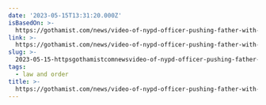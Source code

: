 ```yaml
---
date: '2023-05-15T13:31:20.000Z'
isBasedOn: >-
  https://gothamist.com/news/video-of-nypd-officer-pushing-father-with-toddler-raises-questions-about-police-use-of-force-when-a-child-is-in-harms-way?utm_id=211686&sfmc_id=53076044&nypr_member=Unknown
link: >-
  https://gothamist.com/news/video-of-nypd-officer-pushing-father-with-toddler-raises-questions-about-police-use-of-force-when-a-child-is-in-harms-way?utm_id=211686&sfmc_id=53076044&nypr_member=Unknown
slug: >-
  2023-05-15-httpsgothamistcomnewsvideo-of-nypd-officer-pushing-father-with-toddler-raises-questions-about-police-use-of-force-when-a-child-is-in-harms-wayutmid211686andsfmcid53076044andnyprmemberunknown
tags:
  - law and order
title: >-
  https://gothamist.com/news/video-of-nypd-officer-pushing-father-with-toddler-raises-questions-about-police-use-of-force-when-a-child-is-in-harms-way?utm_id=211686&sfmc_id=53076044&nypr_member=Unknown
---
```


